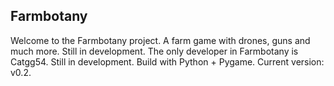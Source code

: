 ## Farmbotany

 Welcome to the Farmbotany project. A farm game with drones, guns and much more. Still in development.
 The only developer in Farmbotany is Catgg54.
 Still in development. Build with Python + Pygame. Current version: v0.2.
